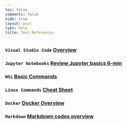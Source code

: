 ```yaml
---
toc: false
comments: false
hide: true
layout: post
type: help
title: Tool References
---
```


### `Visual Studio Code` [Overview](https://code.visualstudio.com/docs/introvideos/basics)

### `Jupyter Notebooks` [Review Jupyter basics 6-min](https://www.youtube.com/watch?v=3jZYC9rGrNg)

### `WSL` [Basic Commands](https://learn.microsoft.com/en-us/windows/wsl/basic-commands)

### `Linux Commands` [Cheat Sheet](https://www.geeksforgeeks.org/linux-commands-cheat-sheet/)

### `Docker` [Docker Overview](https://docs.docker.com/get-started/overview/)

### `Markdown` [Markdown codes overview](https://www.markdownguide.org/basic-syntax/)